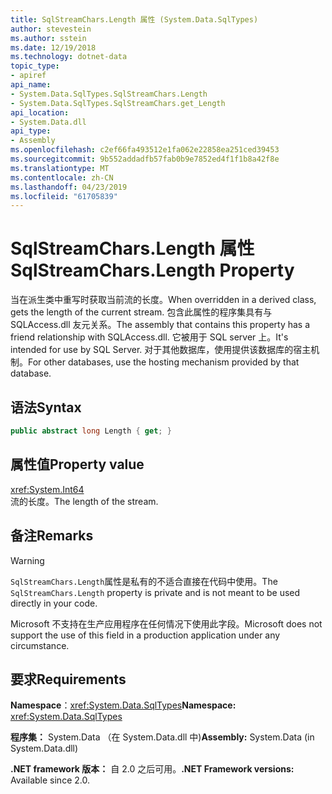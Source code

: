 ```yaml
---
title: SqlStreamChars.Length 属性 (System.Data.SqlTypes)
author: stevestein
ms.author: sstein
ms.date: 12/19/2018
ms.technology: dotnet-data
topic_type:
- apiref
api_name:
- System.Data.SqlTypes.SqlStreamChars.Length
- System.Data.SqlTypes.SqlStreamChars.get_Length
api_location:
- System.Data.dll
api_type:
- Assembly
ms.openlocfilehash: c2ef66fa493512e1fa062e22858ea251ced39453
ms.sourcegitcommit: 9b552addadfb57fab0b9e7852ed4f1f1b8a42f8e
ms.translationtype: MT
ms.contentlocale: zh-CN
ms.lasthandoff: 04/23/2019
ms.locfileid: "61705839"
---
```

# <a name="sqlstreamcharslength-property"></a><span data-ttu-id="84958-102">SqlStreamChars.Length 属性</span><span class="sxs-lookup"><span data-stu-id="84958-102">SqlStreamChars.Length Property</span></span>

<span data-ttu-id="84958-103">当在派生类中重写时获取当前流的长度。</span><span class="sxs-lookup"><span data-stu-id="84958-103">When overridden in a derived class, gets the length of the current stream.</span></span> <span data-ttu-id="84958-104">包含此属性的程序集具有与 SQLAccess.dll 友元关系。</span><span class="sxs-lookup"><span data-stu-id="84958-104">The assembly that contains this property has a friend relationship with SQLAccess.dll.</span></span> <span data-ttu-id="84958-105">它被用于 SQL server 上。</span><span class="sxs-lookup"><span data-stu-id="84958-105">It's intended for use by SQL Server.</span></span> <span data-ttu-id="84958-106">对于其他数据库，使用提供该数据库的宿主机制。</span><span class="sxs-lookup"><span data-stu-id="84958-106">For other databases, use the hosting mechanism provided by that database.</span></span>

## <a name="syntax"></a><span data-ttu-id="84958-107">语法</span><span class="sxs-lookup"><span data-stu-id="84958-107">Syntax</span></span>

```csharp
public abstract long Length { get; }
```

## <a name="property-value"></a><span data-ttu-id="84958-108">属性值</span><span class="sxs-lookup"><span data-stu-id="84958-108">Property value</span></span>

<xref:System.Int64>\
<span data-ttu-id="84958-109">流的长度。</span><span class="sxs-lookup"><span data-stu-id="84958-109">The length of the stream.</span></span>

## <a name="remarks"></a><span data-ttu-id="84958-110">备注</span><span class="sxs-lookup"><span data-stu-id="84958-110">Remarks</span></span>

> [!WARNING]
> <span data-ttu-id="84958-111">`SqlStreamChars.Length`属性是私有的不适合直接在代码中使用。</span><span class="sxs-lookup"><span data-stu-id="84958-111">The `SqlStreamChars.Length` property is private and is not meant to be used directly in your code.</span></span>
>
> <span data-ttu-id="84958-112">Microsoft 不支持在生产应用程序在任何情况下使用此字段。</span><span class="sxs-lookup"><span data-stu-id="84958-112">Microsoft does not support the use of this field in a production application under any circumstance.</span></span>

## <a name="requirements"></a><span data-ttu-id="84958-113">要求</span><span class="sxs-lookup"><span data-stu-id="84958-113">Requirements</span></span>

<span data-ttu-id="84958-114">**Namespace**：<xref:System.Data.SqlTypes></span><span class="sxs-lookup"><span data-stu-id="84958-114">**Namespace:** <xref:System.Data.SqlTypes></span></span>

<span data-ttu-id="84958-115">**程序集：** System.Data （在 System.Data.dll 中)</span><span class="sxs-lookup"><span data-stu-id="84958-115">**Assembly:** System.Data (in System.Data.dll)</span></span>

<span data-ttu-id="84958-116">**.NET framework 版本：** 自 2.0 之后可用。</span><span class="sxs-lookup"><span data-stu-id="84958-116">**.NET Framework versions:** Available since 2.0.</span></span>